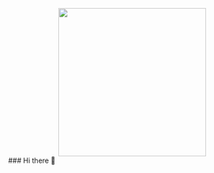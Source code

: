 <div align="center">
  <img src="https://cdn.discordapp.com/attachments/969647151816790067/1139697975656988722/Rayen.gif" width='300'  />
</div>
### Hi there 👋

<!--
**rayen-brigui/rayen-brigui** is a ✨ _special_ ✨ repository because its `README.md` (this file) appears on your GitHub profile.

Here are some ideas to get you started:

- 🔭 I’m currently working on ...
- 🌱 I’m currently learning ...
- 👯 I’m looking to collaborate on ...
- 🤔 I’m looking for help with ...
- 💬 Ask me about ...
- 📫 How to reach me: ...
- 😄 Pronouns: ...
- ⚡ Fun fact: ...
-->

